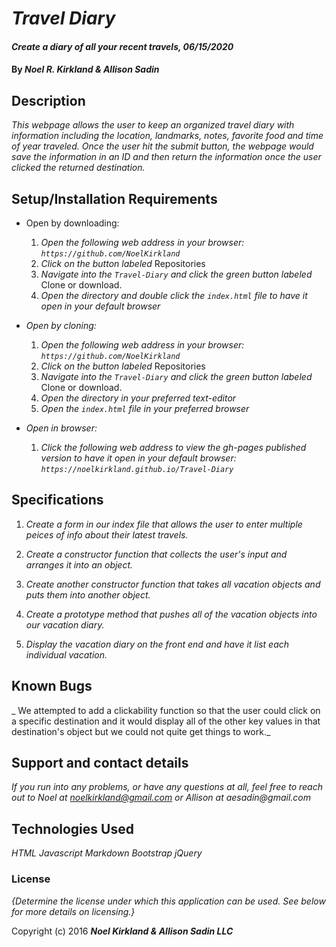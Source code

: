 # _Travel Diary_

#### _Create a diary of all your recent travels, 06/15/2020_

#### By _**Noel R. Kirkland & Allison Sadin**_

## Description

_This webpage allows the user to keep an organized travel diary with information including the location, landmarks, notes, favorite food and time of year traveled. Once the user hit the submit button, the webpage would save the information in an ID and then return the information once the user clicked the returned destination._

## Setup/Installation Requirements

* Open by downloading:
  1. _Open the following web address in your browser:
`https://github.com/NoelKirkland`_
  2. _Click on the button labeled_ Repositories
  3. _Navigate into the `Travel-Diary` and click the green button labeled_ Clone or download.
  4. _Open the directory and double click the `index.html` file to have it open in your default browser_

* _Open by cloning:_
  1. _Open the following web address in your browser:
`https://github.com/NoelKirkland`_
  2. _Click on the button labeled_ Repositories
  3. _Navigate into the `Travel-Diary` and click the green button labeled_ Clone or download.
  4. _Open the directory in your preferred text-editor_
  5. _Open the `index.html` file in your preferred browser_

* _Open in browser:_
  1. _Click the following web address to view the gh-pages published version to have it open in your default browser:
`https://noelkirkland.github.io/Travel-Diary`_


## Specifications

1. _Create a form in our index file that allows the user to enter multiple peices of info about their latest travels._

2. _Create a constructor function that collects the user's input and arranges it into an object._

3. _Create another constructor function that takes all vacation objects and puts them into another object._

4. _Create a prototype method that pushes all of the vacation objects into our vacation diary._

5. _Display the vacation diary on the front end and have it list each individual vacation._

## Known Bugs

_ We attempted to add a clickability function so that the user could click on a specific destination and it would display all of the other key values in that destination's object but we could not quite get things to work._

## Support and contact details

_If you run into any problems, or have any questions at all, feel free to reach out to Noel at noelkirkland@gmail.com or Allison at aesadin@gmail.com_

## Technologies Used

_HTML_
_Javascript_
_Markdown_
_Bootstrap_
_jQuery_

### License

*{Determine the license under which this application can be used.  See below for more details on licensing.}*

Copyright (c) 2016 **_Noel Kirkland & Allison Sadin LLC_**